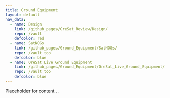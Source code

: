 ```yaml
---
title: Ground Equipment
layout: default
nav_data:
  - name: Design
    link: /github_pages/OreSat_Review/Design/
    repo: /vault
    defcolor: red
  - name: SatNOGs
    link: /github_pages/Ground_Equipment/SatNOGs/
    repo: /vault_too
    defcolor: blue
  - name: OreSat Live Ground Equipment
    link: /github_pages/Ground_Equipment/OreSat_Live_Ground_Equipment/
    repo: /vault_too
    defcolor: blue
---
```



Placeholder for content...
